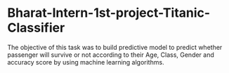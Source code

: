 # Bharat-Intern-1st-project-Titanic-Classifier
The objective of this task was to build predictive model to predict whether passenger will survive or not according to their Age, Class, Gender and accuracy score by using machine learning algorithms.
